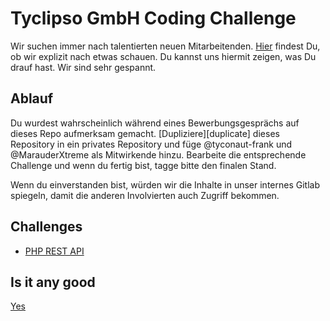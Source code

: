 # Tyclipso GmbH Coding Challenge

Wir suchen immer nach talentierten neuen Mitarbeitenden.
[Hier][jobs] findest Du, ob wir explizit nach etwas schauen.
Du kannst uns hiermit zeigen, was Du drauf hast.
Wir sind sehr gespannt.

[jobs]: https://tyclipso.net/jobs.html

## Ablauf

Du wurdest wahrscheinlich während eines Bewerbungsgesprächs auf dieses Repo aufmerksam gemacht.
[Dupliziere][duplicate] dieses Repository in ein privates Repository und füge @tyconaut-frank und @MarauderXtreme als Mitwirkende hinzu.
Bearbeite die entsprechende Challenge und wenn du fertig bist, tagge bitte den finalen Stand.

Wenn du einverstanden bist, würden wir die Inhalte in unser internes Gitlab spiegeln, damit die anderen Involvierten auch Zugriff bekommen.

## Challenges

- [PHP REST API][php-rest]

[php-rest]: challenge/php/rest.md

## Is it any good

[Yes](https://news.ycombinator.com/item?id=3067434)
